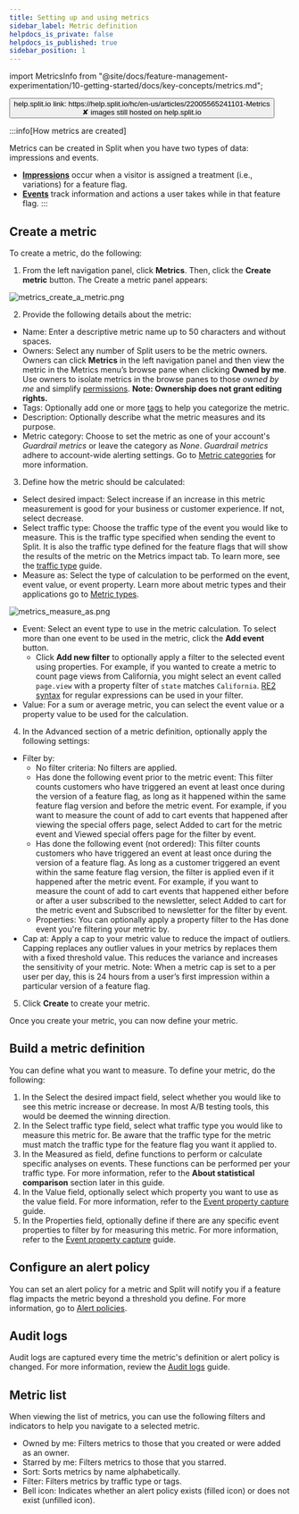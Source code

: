 ```yaml
---
title: Setting up and using metrics
sidebar_label: Metric definition
helpdocs_is_private: false
helpdocs_is_published: true
sidebar_position: 1
---
```


import MetricsInfo from "@site/docs/feature-management-experimentation/10-getting-started/docs/key-concepts/metrics.md";

<p>
  <button style={{borderRadius:'8px', border:'1px', fontFamily:'Courier New', fontWeight:'800', textAlign:'left'}}> help.split.io link: https://help.split.io/hc/en-us/articles/22005565241101-Metrics <br /> ✘ images still hosted on help.split.io </button>
</p>

<MetricsInfo />

:::info[How metrics are created]

Metrics can be created in Split when you have two types of data: impressions and events. 

* **[Impressions](https://help.split.io/hc/en-us/articles/360020585192-Impressions)** occur when a visitor is assigned a treatment (i.e., variations) for a feature flag.
* **[Events](https://help.split.io/hc/en-us/articles/360020585772-Events)** track information and actions a user takes while in that feature flag.
:::

## Create a metric

To create a metric, do the following:

1. From the left navigation panel, click **Metrics**. Then, click the **Create metric** button. The Create a metric panel appears:

<p>
  <img src="https://help.split.io/hc/article_attachments/30833092104845" alt="metrics_create_a_metric.png" />
</p>

2. Provide the following details about the metric:

  * Name: Enter a descriptive metric name up to 50 characters and without spaces.
  * Owners: Select any number of Split users to be the metric owners. Owners can click **Metrics** in the left navigation panel and then view the metric in the Metrics menu’s browse pane when clicking **Owned by me**. Use owners to isolate metrics in the browse panes to those _owned by me_ and simplify [permissions](https://help.split.io/hc/en-us/articles/360020579052-Permissions). **Note: Ownership does not grant editing rights.**
  * Tags: Optionally add one or more [tags](https://help.split.io/hc/en-us/articles/360020839151) to help you categorize the metric.
  * Description: Optionally describe what the metric measures and its purpose.
  * Metric category: Choose to set the metric as one of your account's _Guardrail metrics_ or leave the category as _None_. _Guardrail metrics_ adhere to account-wide alerting settings. Go to [Metric categories](../metric-categories.md) for more information.

3. Define how the metric should be calculated:

  * Select desired impact: Select increase if an increase in this metric measurement is good for your business or customer experience. If not, select decrease.
  * Select traffic type: Choose the traffic type of the event you would like to measure. This is the traffic type specified when sending the event to Split. It is also the traffic type defined for the feature flags that will show the results of the metric on the Metrics impact tab. To learn more, see the [traffic type](https://help.split.io/hc/en-us/articles/360019916311) guide.
  * Measure as: Select the type of calculation to be performed on the event, event value, or event property. Learn more about metric types and their applications go to [Metric types](../index.md#metric-types).

  <img src="https://help.split.io/hc/article_attachments/30833087396877" alt="metrics_measure_as.png" />

  * Event: Select an event type to use in the metric calculation. To select more than one event to be used in the metric, click the **Add event** button.
      * Click **Add new filter** to optionally apply a filter to the selected event using properties. For example, if you wanted to create a metric to count page views from California, you might select an event called `page.view` with a property filter of `state` matches `California`. [RE2 syntax](https://github.com/google/re2/wiki/Syntax) for regular expressions can be used in your filter.
  * Value: For a sum or average metric, you can select the event value or a property value to be used for the calculation.
  
4.  In the Advanced section of a metric definition, optionally apply the following settings:
  * Filter by:
    * No filter criteria: No filters are applied.
    * Has done the following event prior to the metric event: This filter counts customers who have triggered an event at least once during the version of a feature flag, as long as it happened within the same feature flag version and before the metric event. For example, if you want to measure the count of add to cart events that happened after viewing the special offers page, select Added to cart for the metric event and Viewed special offers page for the filter by event.
    * Has done the following event (not ordered): This filter counts customers who have triggered an event at least once during the version of a feature flag. As long as a customer triggered an event within the same feature flag version, the filter is applied even if it happened after the metric event. For example, if you want to measure the count of add to cart events that happened either before or after a user subscribed to the newsletter, select Added to cart for the metric event and Subscribed to newsletter for the filter by event.
    * Properties: You can optionally apply a property filter to the Has done event you're filtering your metric by.
  * Cap at: Apply a cap to your metric value to reduce the impact of outliers. Capping replaces any outlier values in your metrics by replaces them with a fixed threshold value. This reduces the variance and increases the sensitivity of your metric. Note: When a metric cap is set to a per user per day, this is 24 hours from a user’s first impression within a particular version of a feature flag.

5. Click **Create** to create your metric.

Once you create your metric, you can now define your metric.

## Build a metric definition

You can define what you want to measure. To define your metric, do the following:

1. In the Select the desired impact field, select whether you would like to see this metric increase or decrease. In most A/B testing tools, this would be deemed the winning direction.
2. In the Select traffic type field, select what traffic type you would like to measure this metric for. Be aware that the traffic type for the metric must match the traffic type for the feature flag you want it applied to.
3. In the Measured as field, define functions to perform or calculate specific analyses on events. These functions can be performed per your traffic type. For more information, refer to the **About statistical comparison** section later in this guide.
4. In the Value field, optionally select which property you want to use as the value field. For more information, refer to the [Event property capture](https://help.split.io/hc/en-us/articles/360020585772-Events#event-properties) guide.
5. In the Properties field, optionally define if there are any specific event properties to filter by for measuring this metric. For more information, refer to the [Event property capture](https://help.split.io/hc/en-us/articles/360020585772-Events#event-properties) guide.

## Configure an alert policy

You can set an alert policy for a metric and Split will notify you if a feature flag impacts the metric beyond a threshold you define. For more information, go to [Alert policies](../../alerts/automated-alerts-and-notifications/set-up-metric-alerting.md#create-an-alert-policy).

## Audit logs

Audit logs are captured every time the metric's definition or alert policy is changed. For more information, review the [Audit logs](https://help.split.io/hc/en-us/articles/360020579472-Audit-logs) guide.

## Metric list

When viewing the list of metrics, you can use the following filters and indicators to help you navigate to a selected metric.

* Owned by me: Filters metrics to those that you created or were added as an owner.
* Starred by me: Filters metrics to those that you starred.
* Sort: Sorts metrics by name alphabetically.
* Filter: Filters metrics by traffic type or tags.
* Bell icon: Indicates whether an alert policy exists (filled icon) or does not exist (unfilled icon).